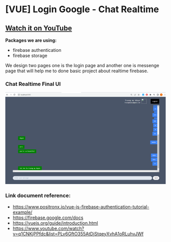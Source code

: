 # [VUE] Login Google - Chat Realtime

## [Watch it on YouTube](https://www.youtube.com/watch?v=LTmqDqwnw1Y&t=707s)

**Packages we are using:**

- firebase authentication
- firebase storage

We design two pages one is the login page and another one is messenge page that will help me to done basic project about realtime firebase.

### Chat Realtime Final UI

![App UI](/vue_chat_real_time.png)


### Link document reference: 
- https://www.positronx.io/vue-js-firebase-authentication-tutorial-example/
- https://firebase.google.com/docs
- https://vuejs.org/guide/introduction.html
- https://www.youtube.com/watch?v=q1CNKjPPfdc&list=PLv6GftO355AtDjStqeyXvhA1oRLuhvJWf